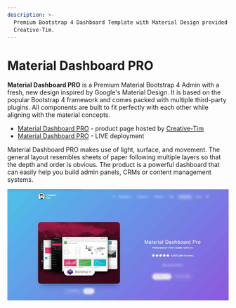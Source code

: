 ```yaml
---
description: >-
  Premium Bootstrap 4 Dashboard Template with Material Design provided by
  Creative-Tim.
---
```


# Material Dashboard PRO

 **Material Dashboard PRO** is a Premium Material Bootstrap 4 Admin with a fresh, new design inspired by Google's Material Design. It is based on the popular Bootstrap 4 framework and comes packed with multiple third-party plugins. All components are built to fit perfectly with each other while aligning with the material concepts.

* [Material Dashboard PRO](https://bit.ly/3odmcGy) - product page hosted by [Creative-Tim](../partners/creative-tim.md)
* [Material Dashboard PRO](https://bit.ly/3xTTC2z) - LIVE deployment  

Material Dashboard PRO makes use of light, surface, and movement. The general layout resembles sheets of paper following multiple layers so that the depth and order is obvious. The product is a powerful dashboard that can easily help you build admin panels, CRMs or content management systems.

![Material Dashboard PRO - Premium Bootstrap Template.](../../.gitbook/assets/docs-cover-material-pro.jpg)



